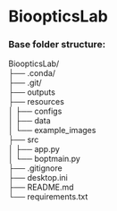 # BioopticsLab

### Base folder structure:  
BioopticsLab/  
├── .conda/  
├── .git/  
├── outputs  
├── resources  
│   ├── configs  
│   ├── data  
│   └── example_images  
├── src  
│   ├── app.py  
│   └── boptmain.py  
├── .gitignore  
├── desktop.ini  
├── README.md  
└── requirements.txt  
